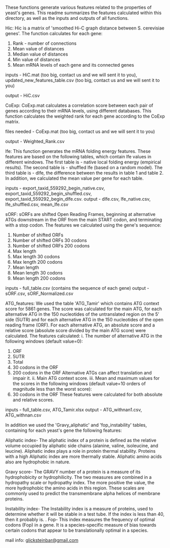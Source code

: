 These functions generate various features related to the properties of yeast's genes.
This readme summarizes the features calculated within this directory, as well as the inputs and outputs of all functions.

Hic:
Hic is a matrix of 'smoothed Hi-C graph distance between S. cerevisiae genes'.
The function calculates for each gene:
1.	Rank - number of connections
2.	Mean value of distances
3.	Median value of distances 
4.	Min value of distances
5.	Mean mRNA levels of each gene and its connected genes

inputs - HiC.mat (too big, contact us and we will sent it to you), updated_new_features_table.csv (too big, contact us and we will sent it to you)

output - HiC.csv

CoExp:
CoExp.mat calculates a correlation score between each pair of genes according to their mRNA levels, using different databases.
This function calculates the weighted rank for each gene according to the CoExp matrix.

files needed - CoExp.mat (too big, contact us and we will sent it to you)

output - Weighted_Rank.csv

lfe:
This function generates the mRNA folding energy features.
These features are based on the following tables, which contain lfe values in different windows.
The first table is - native local folding energy (empirical results).
The second table is - shuffled lfe (based on a random model).
The third table is - dlfe, the difference between the results in table 1 and table 2.
In addition, we calculated the mean value per gene for each table.

inputs - export_taxid_559292_begin_native.csv, export_taxid_559292_begin_shuffled.csv, export_taxid_559292_begin_dlfe.csv.
output - dlfe.csv, lfe_native.csv, lfe_shuffled.csv, mean_lfe.csv

sORF:
sORFs are shifted Open Reading Frames, beginning at alternative ATGs downstream in the ORF from the main START codon, and terminating with a stop codon.
The features we calculated using the gene's sequence:
1.	Number of shifted ORFs
2.	Number of shifted ORFs 30 codons
3.	Number of shifted ORFs 200 codons
4.	Max length
5.	Max length 30 codons
6.	Max length 200 codons
7.	Mean length
8.	Mean length 30 codons
9.	Mean length 200 codons

inputs - full_table.csv (contains the sequence of each gene)
output - sORF.csv, sORF_Normalized.csv

ATG_features:
We used the table 'ATG_Tamir' which contains ATG context score for 5861 genes.
The score was calculated for the main ATG, for each alternative ATG in the 150 nucleotides of the untranslated region on the 5’ side (5UTR) and for each alternative ATG in the 150 nucleotides of the open reading frame (ORF).
For each alternative ATG, an absolute score and a relative score (absolute score divided by the main ATG score) were  calculated.
The features calculated:
i.	The number of alternative ATG in the following windows (default value=0):
1.	ORF
2.	5UTR
3.	Total
4.	30 codons in the ORF
5.	200 codons in the ORF
Alternative ATGs can affect translation and impair it.
ii.	Main ATG context score.
iii.	Mean and maximum values for the scores in the following windows (default value=10 orders of magnitude less than the worst score):
1.	30 codons in the ORF
These features were calculated for both absolute and relative scores.

inputs - full_table.csv, ATG_Tamir.xlsx
output - ATG_withnan1.csv, ATG_withnan.csv

In addition we used the 'Gravy_aliphatic' and 'fop_instability' tables, containing for each yeast's gene the following features:

Aliphatic index- The aliphatic index of a protein is defined as the relative volume occupied by aliphatic side chains (alanine, valine, isoleucine, and leucine). Aliphatic index plays a role in protein thermal stability. Proteins with a high Aliphatic index are more thermally stable. Aliphatic amino acids also are hydrophobic in nature.

Gravy score- The GRAVY number of a protein is a measure of its hydrophobicity or hydrophilicity. The two measures are combined in a hydropathy scale or hydropathy index. The more positive the value, the more hydrophobic the amino acids in this region. These scales are commonly used to predict the transmembrane alpha helices of membrane proteins. 

Instability index- The Instability index is a measure of proteins, used to determine whether it will be stable in a test tube. If the index is less than 40, then it probably is. .
Fop- This index measures the frequency of optimal codons (Fop) in a gene. It is a species-specific measure of bias towards certain codons that appear to be translationally optimal in a species.



mail info: glicksteinbar@gmail.com
